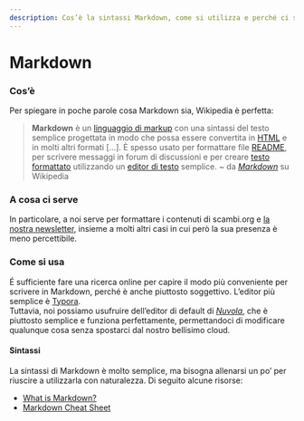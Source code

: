 ```yaml
---
description: Cos’è la sintassi Markdown, come si utilizza e perché ci serve
---
```


# Markdown

### Cos’è&#x20;

Per spiegare in poche parole cosa Markdown sia, Wikipedia è perfetta:



> **Markdown** è un [linguaggio di markup](https://it.wikipedia.org/wiki/Linguaggio\_di\_markup) con una sintassi del testo semplice progettata in modo che possa essere convertita in [HTML](https://it.wikipedia.org/wiki/HTML) e in molti altri formati \[…]. È spesso usato per formattare file [README](https://it.wikipedia.org/wiki/README), per scrivere messaggi in forum di discussioni e per creare [testo formattato](https://it.wikipedia.org/wiki/Testo\_formattato) utilizzando un [editor di testo](https://it.wikipedia.org/wiki/Editor\_di\_testo) semplice. \~ da [_Markdown_](https://it.wikipedia.org/wiki/Markdown) su Wikipedia
>
>

### A cosa ci serve&#x20;

In particolare, a noi serve per formattare i contenuti di scambi.org e [la nostra newsletter](../base-knowledge/piattaforme-e-strumenti/buttondown.md), insieme a molti altri casi in cui però la sua presenza è meno percettibile.

### Come si usa &#x20;

É sufficiente fare una ricerca online per capire il modo più conveniente per scrivere in Markdown, perché è anche piuttosto soggettivo. L’editor più semplice è [Typora](https://typora.io).\
Tuttavia, noi possiamo usufruire dell’editor di default di [_Nuvola_](https://nuvola.scambi.org), che è piuttosto semplice e funziona perfettamente, permettandoci di modificare qualunque cosa senza spostarci dal nostro bellisimo cloud.

#### Sintassi&#x20;

La sintassi di Markdown è molto semplice, ma bisogna allenarsi un po’ per riuscire a utilizzarla con naturalezza. Di seguito alcune risorse:

* [What is Markdown?](https://www.markdownguide.org/getting-started/)
* [Markdown Cheat Sheet](https://www.markdownguide.org/cheat-sheet/)
